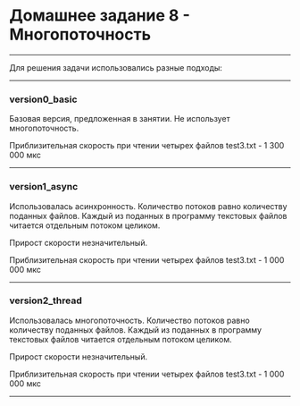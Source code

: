 # Домашнее задание 8 - Многопоточность

---

Для решения задачи использовались разные подходы:

---

### version0_basic

Базовая версия, предложенная в занятии. Не использует многопоточность.

Приблизительная скорость при чтении четырех файлов test3.txt - 1 300 000 мкс

---

### version1_async 

Использовалась асинхронность. Количество потоков равно количеству поданных файлов. Каждый из поданных в программу текстовых файлов читается отдельным потоком целиком.

Прирост скорости незначительный.

Приблизительная скорость при чтении четырех файлов test3.txt - 1 000 000 мкс

---

### version2_thread 

Использовалась многопоточность. Количество потоков равно количеству поданных файлов. Каждый из поданных в программу текстовых файлов читается отдельным потоком целиком.

Прирост скорости незначительный.

Приблизительная скорость при чтении четырех файлов test3.txt - 1 000 000 мкс

---